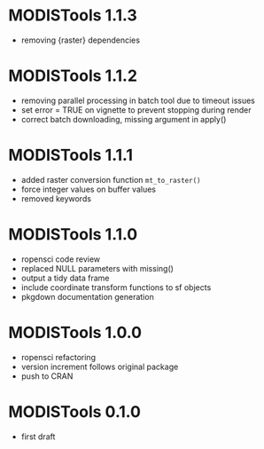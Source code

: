 # MODISTools 1.1.3

* removing {raster} dependencies

# MODISTools 1.1.2

* removing parallel processing in batch tool due to timeout issues
* set error = TRUE on vignette to prevent stopping during render
* correct batch downloading, missing argument in apply()

# MODISTools 1.1.1

* added raster conversion function `mt_to_raster()`
* force integer values on buffer values
* removed keywords

# MODISTools 1.1.0

* ropensci code review
* replaced NULL parameters with missing()
* output a tidy data frame
* include coordinate transform functions to sf objects
* pkgdown documentation generation

# MODISTools 1.0.0

* ropensci refactoring
* version increment follows original package
* push to CRAN

# MODISTools 0.1.0

* first draft
